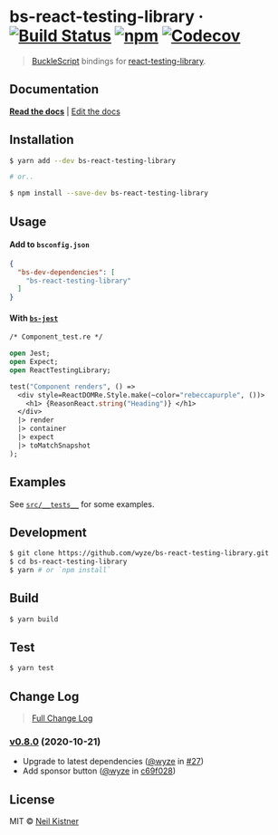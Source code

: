 # bs-react-testing-library &middot; [![Build Status][actions-image]][actions-url] [![npm][npm-image]][npm-url] [![Codecov][codecov-image]][codecov-url]

> [BuckleScript](//github.com/BuckleScript/bucklescript) bindings for [react-testing-library](//github.com/kentcdodds/react-testing-library).

## Documentation

[**Read the docs**](//testing-library.com/docs/bs-react-testing-library/intro) | [Edit the docs](//github.com/alexkrolick/testing-library-docs)

## Installation

```sh
$ yarn add --dev bs-react-testing-library

# or..

$ npm install --save-dev bs-react-testing-library
```

## Usage

#### Add to `bsconfig.json`

```json
{
  "bs-dev-dependencies": [
    "bs-react-testing-library"
  ]
}
```

#### With [`bs-jest`](//github.com/glennsl/bs-jest)

```ocaml
/* Component_test.re */

open Jest;
open Expect;
open ReactTestingLibrary;

test("Component renders", () =>
  <div style=ReactDOMRe.Style.make(~color="rebeccapurple", ())>
    <h1> {ReasonReact.string("Heading")} </h1>
  </div>
  |> render
  |> container
  |> expect
  |> toMatchSnapshot
);
```

## Examples

See [`src/__tests__`](src/__tests__) for some examples.

## Development

```sh
$ git clone https://github.com/wyze/bs-react-testing-library.git
$ cd bs-react-testing-library
$ yarn # or `npm install`
```

## Build

```sh
$ yarn build
```

## Test

```sh
$ yarn test
```

## Change Log

> [Full Change Log](changelog.md)

### [v0.8.0](https://github.com/wyze/bs-react-testing-library/releases/tag/v0.8.0) (2020-10-21)

* Upgrade to latest dependencies ([@wyze](https://github.com/wyze) in [#27](https://github.com/wyze/bs-react-testing-library/pull/27))
* Add sponsor button ([@wyze](https://github.com/wyze) in [c69f028](https://github.com/wyze/bs-react-testing-library/commit/c69f028))

## License

MIT © [Neil Kistner](https://neilkistner.com)

[actions-image]: https://img.shields.io/github/workflow/status/wyze/bs-react-testing-library/CI.svg?style=flat-square
[actions-url]: https://github.com/wyze/bs-react-testing-library/actions

[npm-image]: https://img.shields.io/npm/v/bs-react-testing-library.svg?style=flat-square
[npm-url]: https://npm.im/bs-react-testing-library

[codecov-image]: https://img.shields.io/codecov/c/github/wyze/bs-react-testing-library.svg?style=flat-square
[codecov-url]: https://codecov.io/github/wyze/bs-react-testing-library
